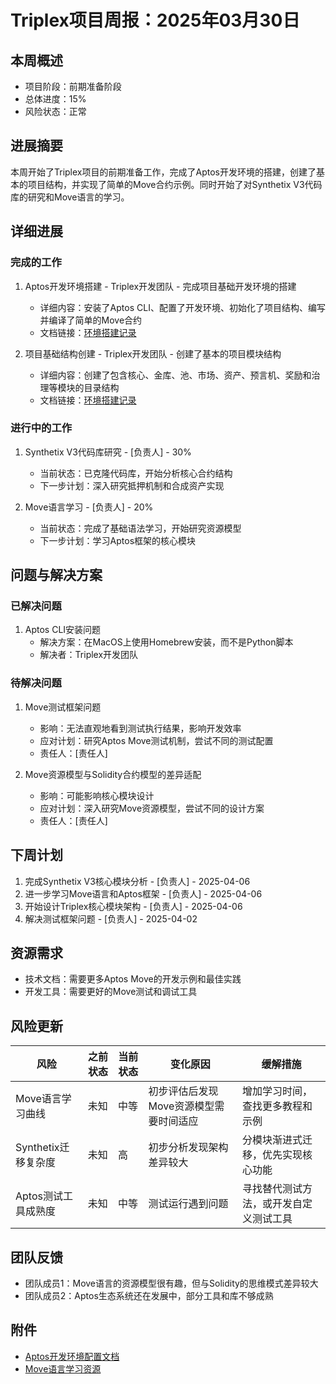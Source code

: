 # Triplex项目周报：2025年03月30日

## 本周概述

- 项目阶段：前期准备阶段
- 总体进度：15%
- 风险状态：正常

## 进展摘要

本周开始了Triplex项目的前期准备工作，完成了Aptos开发环境的搭建，创建了基本的项目结构，并实现了简单的Move合约示例。同时开始了对Synthetix V3代码库的研究和Move语言的学习。

## 详细进展

### 完成的工作
1. Aptos开发环境搭建 - Triplex开发团队 - 完成项目基础开发环境的搭建
   - 详细内容：安装了Aptos CLI、配置了开发环境、初始化了项目结构、编写并编译了简单的Move合约
   - 文档链接：[环境搭建记录](../01-环境搭建.md)

2. 项目基础结构创建 - Triplex开发团队 - 创建了基本的项目模块结构
   - 详细内容：创建了包含核心、金库、池、市场、资产、预言机、奖励和治理等模块的目录结构
   - 文档链接：[环境搭建记录](../01-环境搭建.md)

### 进行中的工作
1. Synthetix V3代码库研究 - [负责人] - 30%
   - 当前状态：已克隆代码库，开始分析核心合约结构
   - 下一步计划：深入研究抵押机制和合成资产实现

2. Move语言学习 - [负责人] - 20%
   - 当前状态：完成了基础语法学习，开始研究资源模型
   - 下一步计划：学习Aptos框架的核心模块

## 问题与解决方案

### 已解决问题
1. Aptos CLI安装问题
   - 解决方案：在MacOS上使用Homebrew安装，而不是Python脚本
   - 解决者：Triplex开发团队

### 待解决问题
1. Move测试框架问题
   - 影响：无法直观地看到测试执行结果，影响开发效率
   - 应对计划：研究Aptos Move测试机制，尝试不同的测试配置
   - 责任人：[责任人]

2. Move资源模型与Solidity合约模型的差异适配
   - 影响：可能影响核心模块设计
   - 应对计划：深入研究Move资源模型，尝试不同的设计方案
   - 责任人：[责任人]

## 下周计划

1. 完成Synthetix V3核心模块分析 - [负责人] - 2025-04-06
2. 进一步学习Move语言和Aptos框架 - [负责人] - 2025-04-06
3. 开始设计Triplex核心模块架构 - [负责人] - 2025-04-06
4. 解决测试框架问题 - [负责人] - 2025-04-02

## 资源需求

- 技术文档：需要更多Aptos Move的开发示例和最佳实践
- 开发工具：需要更好的Move测试和调试工具

## 风险更新

| 风险 | 之前状态 | 当前状态 | 变化原因 | 缓解措施 |
|------|---------|---------|---------|---------|
| Move语言学习曲线 | 未知 | 中等 | 初步评估后发现Move资源模型需要时间适应 | 增加学习时间，查找更多教程和示例 |
| Synthetix迁移复杂度 | 未知 | 高 | 初步分析发现架构差异较大 | 分模块渐进式迁移，优先实现核心功能 |
| Aptos测试工具成熟度 | 未知 | 中等 | 测试运行遇到问题 | 寻找替代测试方法，或开发自定义测试工具 |

## 团队反馈

- 团队成员1：Move语言的资源模型很有趣，但与Solidity的思维模式差异较大
- 团队成员2：Aptos生态系统还在发展中，部分工具和库不够成熟

## 附件

- [Aptos开发环境配置文档](https://aptos.dev/cli-tools/aptos-cli-tool/install-aptos-cli)
- [Move语言学习资源](https://move-book.com/) 